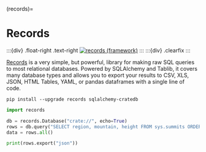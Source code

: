 (records)=

# Records

:::{div} .float-right .text-right
[![records (framework)](https://github.com/crate/cratedb-examples/actions/workflows/framework-records.yml/badge.svg)](https://github.com/crate/cratedb-examples/actions/workflows/framework-records.yml)
:::
:::{div} .clearfix
:::

[Records] is a very simple, but powerful, library for making raw SQL
queries to most relational databases. Powered by SQLAlchemy and Tablib,
it covers many database types and allows you to export your results to
CSV, XLS, JSON, HTML Tables, YAML, or pandas dataframes with a single
line of code.

```shell
pip install --upgrade records sqlalchemy-cratedb
```
```python
import records

db = records.Database("crate://", echo=True)
rows = db.query("SELECT region, mountain, height FROM sys.summits ORDER BY height DESC LIMIT 3")
data = rows.all()

print(rows.export("json"))
```


[Records]: https://github.com/kennethreitz/records
